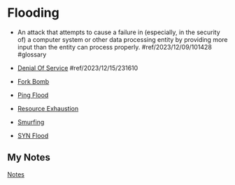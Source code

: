 # Flooding
- An attack that attempts to cause a failure in (especially, in the security of) a computer system or other data processing entity by providing more input than the entity can process properly. #ref/2023/12/09/101428 #glossary 

- [Denial Of Service](denial-of-service.md) #ref/2023/12/15/231610 
- [Fork Bomb](fork-bomb.md)
- [Ping Flood](ping-flood.md)
- [Resource Exhaustion](resource-exhaustion.md)
- [Smurfing](smurfing.md)
- [SYN Flood](syn-flood.md)
## My Notes
[Notes](mynotes/flooding-notes.md)
